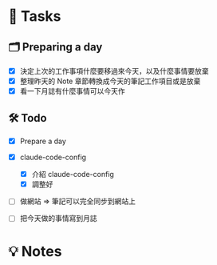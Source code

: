 # 📝 Tasks
## 🗂 Preparing a day
- [x] 決定上次的工作事項什麼要移過來今天，以及什麼事情要放棄
- [x] 整理昨天的 Note 章節轉換成今天的筆記工作項目或是放棄
- [x] 看一下月誌有什麼事情可以今天作

## 🛠 Todo
- [x] Prepare a day
- [x] claude-code-config 
	- [x] 介紹 claude-code-config
	- [x] 調整好
- [ ] 做網站 => 筆記可以完全同步到網站上
- [ ] 把今天做的事情寫到月誌


# 💡 Notes
